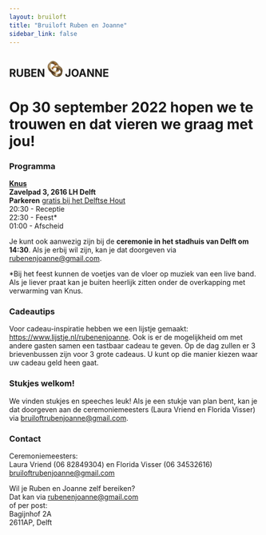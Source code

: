 ```yaml
---
layout: bruiloft
title: "Bruiloft Ruben en Joanne"
sidebar_link: false
---
```

## RUBEN <img src="assets/img/bruiloft/ring.png" class="inline" width="30" /> JOANNE
# Op 30 september 2022 hopen we te trouwen en dat vieren we graag met jou!

### Programma

<a href="https://www.knus.nl/" target="_blank">**Knus**</a><br />
**Zavelpad 3, 2616 LH Delft**<br />
**Parkeren** <a href="https://goo.gl/maps/6ich4TrDPYESJjiz7" target="_blank">gratis bij het Delftse Hout</a><br />
20:30 - Receptie<br />
22:30 - Feest*<br />
01:00 - Afscheid

Je kunt ook aanwezig zijn bij de **ceremonie in het stadhuis van Delft om 14:30**. Als je erbij wil zijn, kan je dat doorgeven via <a href="mailto:rubenenjoanne@gmail.com">rubenenjoanne@gmail.com</a>. 

*Bij het feest kunnen de voetjes van de vloer op muziek van een live band. Als je liever praat kan je buiten heerlijk zitten onder de overkapping met verwarming van Knus.

### Cadeautips
Voor cadeau-inspiratie hebben we een lijstje gemaakt: <a href="https://www.lijstje.nl/rubenenjoanne" target="_blank">https://www.lijstje.nl/rubenenjoanne</a>. Ook is er de mogelijkheid om met andere gasten samen een tastbaar cadeau te geven. Op de dag zullen er 3 brievenbussen zijn voor 3 grote cadeaus. U kunt op die manier kiezen waar uw cadeau geld heen gaat. 

### Stukjes welkom!
We vinden stukjes en speeches leuk! Als je een stukje van plan bent, kan je dat doorgeven aan de ceremoniemeesters (Laura Vriend en Florida Visser) via <a href="mailto:bruiloftrubenjoanne@gmail.com">bruiloftrubenjoanne@gmail.com</a>.

### Contact
Ceremoniemeesters:<br />
Laura Vriend (06 82849304) en Florida Visser (06 34532616)<br />
<a href="mailto:bruiloftrubenjoanne@gmail.com">bruiloftrubenjoanne@gmail.com</a>


Wil je Ruben en Joanne zelf bereiken?<br />
Dat kan via <a href="mailto:rubenenjoanne@gmail.com">rubenenjoanne@gmail.com</a><br />
of per post: <br />
Bagijnhof 2A<br />
2611AP, Delft
